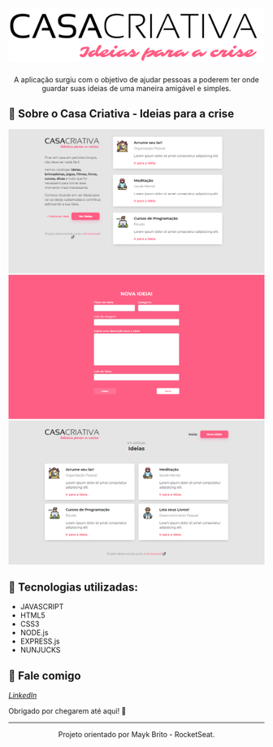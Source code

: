 <h1 align="center">
    <img width="600" src="public/logo.svg" />
</h1>

<p align="center">
A aplicação surgiu com o objetivo de ajudar pessoas a poderem ter onde guardar suas ideias de uma maneira amigável e simples.
</p>

📌 Sobre o Casa Criativa - Ideias para a crise
------------------



<img src="print_git/page_1.png" alt="page-home">
<img src="print_git/page_2.png" alt="page-new-idea">
<img src="print_git/page_3.png" alt="page-view-idea">

🔧 Tecnologias utilizadas:
------------------

- JAVASCRIPT
- HTML5
- CSS3
- NODE.js
- EXPRESS.js
- NUNJUCKS

💬 Fale comigo
------------------
[*LinkedIn*](https://www.linkedin.com/in/vgfranca)

Obrigado por chegarem até aqui! 🚀

------------------
<p align="center">
Projeto orientado por Mayk Brito - RocketSeat.</p>
